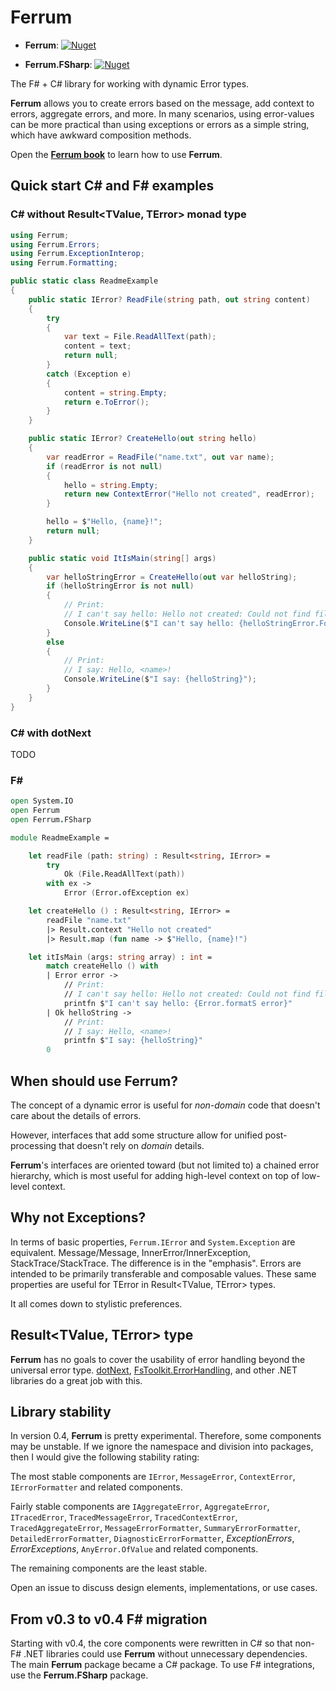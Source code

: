 # Ferrum

- **Ferrum**: 
  [![Nuget](https://img.shields.io/nuget/vpre/Ferrum)](https://www.nuget.org/packages/Ferrum/)

- **Ferrum.FSharp**:
  [![Nuget](https://img.shields.io/nuget/vpre/Ferrum.FSharp)](https://www.nuget.org/packages/Ferrum.FSharp/)

The F# + C# library for working with dynamic Error types.

**Ferrum** allows you to create errors based on the message, add context to errors, aggregate errors, and more.
In many scenarios, using error-values can be more practical than using exceptions or errors as a simple string, 
which have awkward composition methods.

Open the [**Ferrum book**](https://dragonfrai.github.io/Ferrum/) to learn how to use **Ferrum**.


## Quick start C# and F# examples


### C# without Result<TValue, TError> monad type
```csharp
using Ferrum;
using Ferrum.Errors;
using Ferrum.ExceptionInterop;
using Ferrum.Formatting;

public static class ReadmeExample
{
    public static IError? ReadFile(string path, out string content)
    {
        try
        {
            var text = File.ReadAllText(path);
            content = text;
            return null;
        }
        catch (Exception e)
        {
            content = string.Empty;
            return e.ToError();
        }
    }

    public static IError? CreateHello(out string hello)
    {
        var readError = ReadFile("name.txt", out var name);
        if (readError is not null)
        {
            hello = string.Empty;
            return new ContextError("Hello not created", readError);
        }

        hello = $"Hello, {name}!";
        return null;
    }

    public static void ItIsMain(string[] args)
    {
        var helloStringError = CreateHello(out var helloString);
        if (helloStringError is not null)
        {
            // Print:
            // I can't say hello: Hello not created: Could not find file '.../name.txt'.
            Console.WriteLine($"I can't say hello: {helloStringError.FormatS()}");
        }
        else
        {
            // Print:
            // I say: Hello, <name>!
            Console.WriteLine($"I say: {helloString}");
        }
    }
}

```


### C# with dotNext

TODO


### F#

```fsharp
open System.IO
open Ferrum
open Ferrum.FSharp

module ReadmeExample =

    let readFile (path: string) : Result<string, IError> =
        try
            Ok (File.ReadAllText(path))
        with ex ->
            Error (Error.ofException ex)

    let createHello () : Result<string, IError> =
        readFile "name.txt"
        |> Result.context "Hello not created"
        |> Result.map (fun name -> $"Hello, {name}!")

    let itIsMain (args: string array) : int =
        match createHello () with
        | Error error ->
            // Print:
            // I can't say hello: Hello not created: Could not find file '.../name.txt'.
            printfn $"I can't say hello: {Error.formatS error}"
        | Ok helloString ->
            // Print:
            // I say: Hello, <name>!
            printfn $"I say: {helloString}"
        0
```


## When should use Ferrum?

The concept of a dynamic error is useful for *non-domain* code 
that doesn't care about the details of errors.

However, interfaces that add some structure allow for unified post-processing 
that doesn't rely on *domain* details.

**Ferrum**'s interfaces are oriented toward (but not limited to) a chained error hierarchy,
which is most useful for adding high-level context on top of low-level context.


## Why not Exceptions?

In terms of basic properties, `Ferrum.IError` and `System.Exception` are equivalent.
Message/Message, InnerError/InnerException, StackTrace/StackTrace.
The difference is in the "emphasis".
Errors are intended to be primarily transferable and composable values.
These same properties are useful for TError in Result<TValue, TError> types.

It all comes down to stylistic preferences.


## Result<TValue, TError> type

**Ferrum** has no goals to cover the usability of 
error handling beyond the universal error type.
[dotNext](https://github.com/dotnet/dotNext),
[FsToolkit.ErrorHandling](https://github.com/demystifyfp/FsToolkit.ErrorHandling),
and other .NET libraries do a great job with this.


## Library stability

In version 0.4, **Ferrum** is pretty experimental.
Therefore, some components may be unstable. 
If we ignore the namespace and division into packages, then I would give the following stability rating:

The most stable components are `IError`, `MessageError`, `ContextError`, `IErrorFormatter` 
and related components.

Fairly stable components are `IAggregateError`, `AggregateError`, 
`ITracedError`, `TracedMessageError`, `TracedContextError`, `TracedAggregateError`, 
`MessageErrorFormatter`, `SummaryErrorFormatter`, `DetailedErrorFormatter`, `DiagnosticErrorFormatter`, 
*ExceptionErrors*, *ErrorExceptions*, `AnyError.OfValue` and related components.

The remaining components are the least stable.

Open an issue to discuss design elements, implementations, or use cases.

## From v0.3 to v0.4 F# migration

Starting with v0.4, the core components were rewritten in C# so that non-F# .NET libraries 
could use **Ferrum** without unnecessary dependencies. 
The main **Ferrum** package became a C# package. 
To use F# integrations, use the **Ferrum.FSharp** package.

